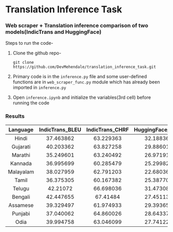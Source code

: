 # Translation Inference Task
### Web scraper + Translation inference comparison of two models(IndicTrans and HuggingFace)


Steps to run the code-
1)	Clone the github repo-

    ```git clone https://github.com/DevMehendale/translation_inference_task.git```
3)	Primary code is in the ```inference.py``` file and some user-defined functions are in ```web_scraper_func.py``` module which has already been imported in ```inference.py```
4)	Open ```inference.ipynb``` and initialize the variables(3rd cell) before running the code


### Results


|Language|	IndicTrans_BLEU	|IndicTrans_CHRF	|HuggingFace_BLEU	|HuggingFace_CHRF|
|:-----------:	|:-----------:|	:-----------:|	:-----------:|	:-----------:|
|Hindi|	37.463862	|63.229363	|32.188361	|51.317558|
|Gujarati	|40.203362|	63.827258	|29.886013	|49.51054|
|Marathi	|35.249601	|63.240492	|26.971916	|46.786138|
|Kannada	|36.995699|	60.285479|	25.299824	|44.039135|
|Malayalam	|38.027959	|62.791203	|22.680365	|46.989573|
|Tamil|	36.375305|	60.167382	|25.387703|	44.418505|
|Telugu	|42.21072|	66.698036	|31.473089	|50.86901|
|Bengali	|42.447655|	67.41484|	27.451132	|48.254301|
|Assamese	|39.329497	|61.974933	|29.393651	|49.319043|
|Punjabi	|37.040062|	64.860026|	28.643374	|49.691875|
|Odia	|39.994758|	63.046099	|27.741221	|46.78206|


